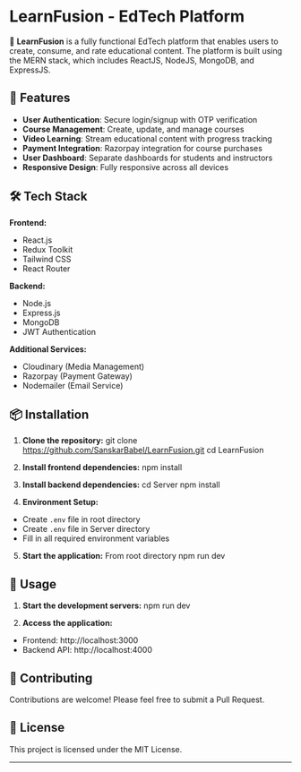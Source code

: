 # LearnFusion - EdTech Platform

🚀 **LearnFusion** is a fully functional EdTech platform that enables users to create, consume, and rate educational content. The platform is built using the MERN stack, which includes ReactJS, NodeJS, MongoDB, and ExpressJS.

## 🌟 Features

- **User Authentication**: Secure login/signup with OTP verification
- **Course Management**: Create, update, and manage courses
- **Video Learning**: Stream educational content with progress tracking
- **Payment Integration**: Razorpay integration for course purchases
- **User Dashboard**: Separate dashboards for students and instructors
- **Responsive Design**: Fully responsive across all devices

## 🛠️ Tech Stack

**Frontend:**
- React.js
- Redux Toolkit
- Tailwind CSS
- React Router

**Backend:**
- Node.js
- Express.js
- MongoDB
- JWT Authentication

**Additional Services:**
- Cloudinary (Media Management)
- Razorpay (Payment Gateway)
- Nodemailer (Email Service)

## 📦 Installation

1. **Clone the repository:**
git clone https://github.com/SanskarBabel/LearnFusion.git
cd LearnFusion

2. **Install frontend dependencies:**
npm install

3. **Install backend dependencies:**
cd Server
npm install

4. **Environment Setup:**
- Create `.env` file in root directory
- Create `.env` file in Server directory
- Fill in all required environment variables

5. **Start the application:**
From root directory
npm run dev

## 🚀 Usage

1. **Start the development servers:**
npm run dev


2. **Access the application:**
- Frontend: http://localhost:3000
- Backend API: http://localhost:4000

## 🤝 Contributing

Contributions are welcome! Please feel free to submit a Pull Request.

## 📄 License

This project is licensed under the MIT License.

---